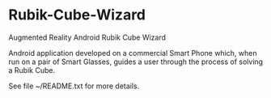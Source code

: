 Rubik-Cube-Wizard
============

Augmented Reality Android Rubik Cube Wizard

Android application developed on a commercial Smart Phone which, when run on a pair 
of Smart Glasses, guides a user through the process of solving a Rubik Cube.


See file ~/README.txt for more details.
